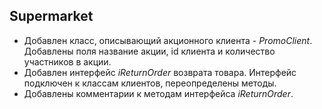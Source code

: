 ## Supermarket

- Добавлен класс, описывающий акционного клиента - *PromoClient*. Добавлены поля название акции, id клиента и количество участников в акции.
- Добавлен интерфейс *iReturnOrder* возврата товара. Интерфейс подключен к классам клиентов, переопределены методы.
- Добавлены комментарии к методам интерфейса *iReturnOrder*.
